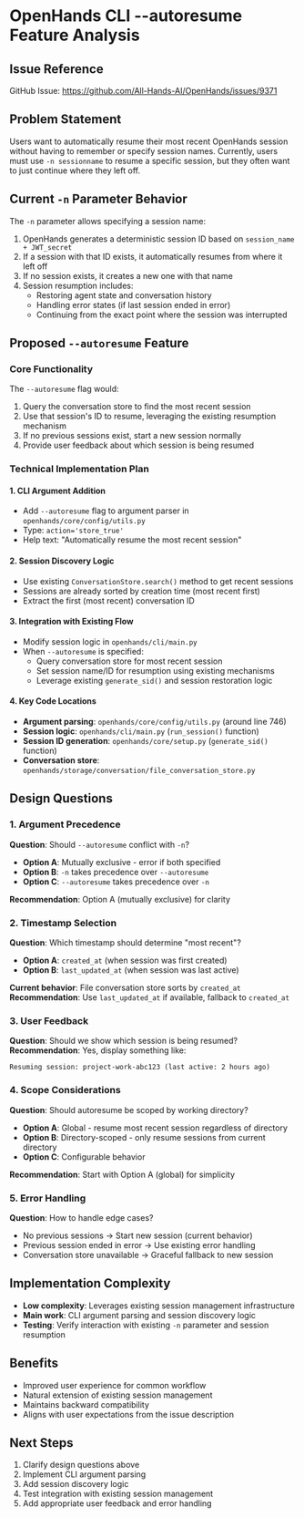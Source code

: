 # OpenHands CLI --autoresume Feature Analysis

## Issue Reference
GitHub Issue: https://github.com/All-Hands-AI/OpenHands/issues/9371

## Problem Statement
Users want to automatically resume their most recent OpenHands session without having to remember or specify session names. Currently, users must use `-n sessionname` to resume a specific session, but they often want to just continue where they left off.

## Current `-n` Parameter Behavior

The `-n` parameter allows specifying a session name:
1. OpenHands generates a deterministic session ID based on `session_name + JWT_secret`
2. If a session with that ID exists, it automatically resumes from where it left off
3. If no session exists, it creates a new one with that name
4. Session resumption includes:
   - Restoring agent state and conversation history
   - Handling error states (if last session ended in error)
   - Continuing from the exact point where the session was interrupted

## Proposed `--autoresume` Feature

### Core Functionality
The `--autoresume` flag would:
1. Query the conversation store to find the most recent session
2. Use that session's ID to resume, leveraging the existing resumption mechanism
3. If no previous sessions exist, start a new session normally
4. Provide user feedback about which session is being resumed

### Technical Implementation Plan

#### 1. CLI Argument Addition
- Add `--autoresume` flag to argument parser in `openhands/core/config/utils.py`
- Type: `action='store_true'`
- Help text: "Automatically resume the most recent session"

#### 2. Session Discovery Logic
- Use existing `ConversationStore.search()` method to get recent sessions
- Sessions are already sorted by creation time (most recent first)
- Extract the first (most recent) conversation ID

#### 3. Integration with Existing Flow
- Modify session logic in `openhands/cli/main.py`
- When `--autoresume` is specified:
  - Query conversation store for most recent session
  - Set session name/ID for resumption using existing mechanisms
  - Leverage existing `generate_sid()` and session restoration logic

#### 4. Key Code Locations
- **Argument parsing**: `openhands/core/config/utils.py` (around line 746)
- **Session logic**: `openhands/cli/main.py` (`run_session()` function)
- **Session ID generation**: `openhands/core/setup.py` (`generate_sid()` function)
- **Conversation store**: `openhands/storage/conversation/file_conversation_store.py`

## Design Questions

### 1. Argument Precedence
**Question**: Should `--autoresume` conflict with `-n`?
- **Option A**: Mutually exclusive - error if both specified
- **Option B**: `-n` takes precedence over `--autoresume`
- **Option C**: `--autoresume` takes precedence over `-n`

**Recommendation**: Option A (mutually exclusive) for clarity

### 2. Timestamp Selection
**Question**: Which timestamp should determine "most recent"?
- **Option A**: `created_at` (when session was first created)
- **Option B**: `last_updated_at` (when session was last active)

**Current behavior**: File conversation store sorts by `created_at`
**Recommendation**: Use `last_updated_at` if available, fallback to `created_at`

### 3. User Feedback
**Question**: Should we show which session is being resumed?
**Recommendation**: Yes, display something like:
```
Resuming session: project-work-abc123 (last active: 2 hours ago)
```

### 4. Scope Considerations
**Question**: Should autoresume be scoped by working directory?
- **Option A**: Global - resume most recent session regardless of directory
- **Option B**: Directory-scoped - only resume sessions from current directory
- **Option C**: Configurable behavior

**Recommendation**: Start with Option A (global) for simplicity

### 5. Error Handling
**Question**: How to handle edge cases?
- No previous sessions → Start new session (current behavior)
- Previous session ended in error → Use existing error handling
- Conversation store unavailable → Graceful fallback to new session

## Implementation Complexity
- **Low complexity**: Leverages existing session management infrastructure
- **Main work**: CLI argument parsing and session discovery logic
- **Testing**: Verify interaction with existing `-n` parameter and session resumption

## Benefits
- Improved user experience for common workflow
- Natural extension of existing session management
- Maintains backward compatibility
- Aligns with user expectations from the issue description

## Next Steps
1. Clarify design questions above
2. Implement CLI argument parsing
3. Add session discovery logic
4. Test integration with existing session management
5. Add appropriate user feedback and error handling